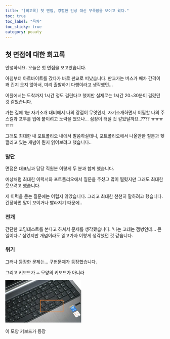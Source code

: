 ```yaml
---
title: "[회고록] 첫 면접, 강렬한 인상 대신 부족함을 보이고 왔다."
toc: true
toc_label: "목차"
toc_sticky: true
category: peauty
---
```


## 첫 면접에 대한 회고록

안녕하세요. 오늘은 첫 면접을 보고왔습니다.

아침부터 아르바이트를 갔다가 바로 판교로 떠났습니다. 판교가는 버스가 배차 간격이  꽤 긴지 오지 않아서, 미리 출발하기 다행이라고 생각했던...

어플에서는 도착까지 1시간 정도 걸린다고 했지만 실제로는 1시간 20~30분이 걸렸던 것 같았습니다.



가는 길에 1분 자기소개 대비해서 나의 강점이 무엇인지, 자기소개하면서 어필할 나의 주 스킬과 포부를 입에 붙이려고 노력을 했으나... 심장이 터질 것 같았달까요..???? ㅠㅠㅠㅠㅠ

그래도 최대한 내 포트폴리오 내에서 말씀하실테니, 포트폴리오에서 나올만한 질문과 헷깔리고 있는 개념이 뭔지 읽어보려고 했습니다..



### 발단

면접은 대표님과 담당 직원분 이렇게 두 분과 함께 했습니다.

예상처럼 최대한 이력서와 포트폴리오에서 질문을 주셨고 많이 떨렸지만 그래도 최대한 웃으려고 했습니다.

제 이력을 묻는 질문에는 어렵지 않았습니다. 그리고 최대한 천천히 말하려고 했습니다. 긴장하면 말이 꼬이거나 빨라지기 때문에..



### 전개

간단한 코딩테스트를 본다고 하셔서 문제를 생각했습니다. '나는 코테는 잼병인데... 큰일이다..' 싶었지만 개념이라도 읽고가자 이렇게 생각했던 것 같습니다.



### 위기

그러나 등장한 문제는... 구현문제가 등장했습니다.

그리고 키보드가 `ㅗ` 모양의 키보드가 아니라 

<img src="/../images/2025-03-26-첫면접/da22d371f5527.jpg" alt="노트북 뽐을 죽게 하는 방향키 배열.JPG : 클리앙" style="zoom:50%;" />

이 모양 키보드가 등장



